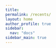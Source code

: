 ```yaml
---
title:
permalink: /recents/
layout: home
author_profile: true
sidebar:
  nav: "docs"
sidebar_main: true
---
```


